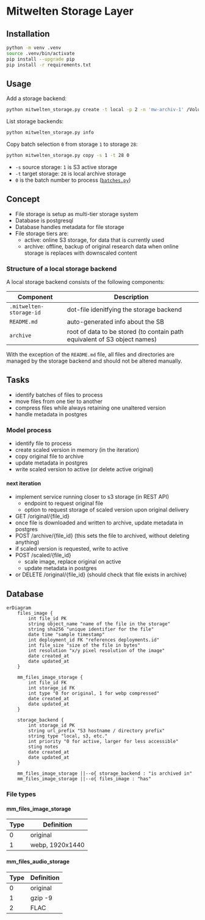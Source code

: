 # Mitwelten Storage Layer

## Installation

```bash
python -m venv .venv
source .venv/bin/activate
pip install --upgrade pip
pip install -r requirements.txt
```

## Usage

Add a storage backend:

```bash
python mitwelten_storage.py create -t local -p 2 -n 'mw-archiv-1' /Volumes/mw-archiv-1
```

List storage backends:

```bash
python mitwelten_storage.py info
```

Copy batch selection `0` from storage `1` to storage `28`:

```bash
python mitwelten_storage.py copy -s 1 -t 28 0
```

- `-s` source storage: `1` is S3 active storage
- `-t` target storage: `28` is local archive storage
- `0` is the batch number to process ([`batches.py`](batches.py))

## Concept

- File storage is setup as multi-tier storage system
- Database is postgresql
- Database handles metadata for file storage
- File storage tiers are:
  - active: online S3 storage, for data that is currently used
  - archive: offline, backup of original research data when online storage is replaces with downscaled content

### Structure of a local storage backend

A local storage backend consists of the following components:

| Component               | Description                                                               |
| ----------------------- | ------------------------------------------------------------------------- |
| `.mitwelten-storage-id` | dot-file idenitfying the storage backend                                  |
| `README.md`             | auto-generated info about the SB                                          |
| `archive`               | root of data to be stored (to contain path equivalent of S3 object names) |

With the exception of the `README.md` file, all files and directories are managed by the storage backend
and should not be altered manually.

## Tasks

- identify batches of files to process
- move files from one tier to another
- compress files while always retaining one unaltered version
- handle metadata in postgres

### Model process

- identify file to process
- create scaled version in memory (in the iteration)
- copy original file to archive
- update metadata in postgres
- write scaled version to active (or delete active original)

#### next iteration

- implement service running closer to s3 storage (in REST API)
  - endpoint to request original file
  - option to request storage of scaled version upon original delivery
- GET /original/{file_id}
- once file is downloaded and written to archive, update metadata in postgres
- POST /archive/{file_id} (this sets the file to archived, without deleting anything)
- if scaled version is requested, write to active
- POST /scaled/{file_id}
  - scale image, replace original on active
  - update metadata in postgres
- or DELETE /original/{file_id} (should check that file exists in archive)

## Database

```mermaid
erDiagram
    files_image {
        int file_id PK
        string object_name "name of the file in the storage"
        string sha256 "unique identifier for the file"
        date time "sample timestamp"
        int deployment_id FK "references deployments.id"
        int file_size "size of the file in bytes"
        int resolution "x/y pixel resolution of the image"
        date created_at
        date updated_at
    }

    mm_files_image_storage {
        int file_id FK
        int storage_id FK
        int type "0 for original, 1 for webp compressed"
        date created_at
        date updated_at
    }

    storage_backend {
        int storage_id PK
        string url_prefix "S3 hostname / directory prefix"
        string type "local, s3, etc."
        int priority "0 for active, larger for less accessible"
        sting notes
        date created_at
        date updated_at
    }

    mm_files_image_storage ||--o{ storage_backend : "is archived in"
    mm_files_image_storage ||--o{ files_image : "has"
```

### File types

#### mm_files_image_storage

| Type | Definition      |
| ---- | --------------- |
| 0    | original        |
| 1    | webp, 1920x1440 |

#### mm_files_audio_storage

| Type | Definition |
| ---- | ---------- |
| 0    | original   |
| 1    | gzip -9    |
| 2    | FLAC       |
